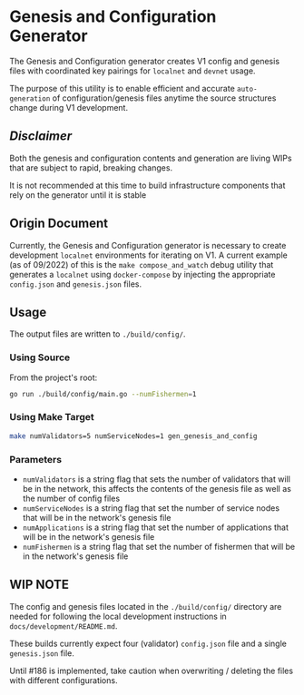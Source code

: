 # Genesis and Configuration Generator

The Genesis and Configuration generator creates V1 config and genesis files with coordinated key pairings for `localnet` and `devnet` usage.

The purpose of this utility is to enable efficient and accurate `auto-generation` of configuration/genesis files anytime the source structures change during V1 development.

## _Disclaimer_

Both the genesis and configuration contents and generation are living WIPs that are subject to rapid, breaking changes.

It is not recommended at this time to build infrastructure components that rely on the generator until it is stable

## Origin Document

Currently, the Genesis and Configuration generator is necessary to create development `localnet` environments for iterating on V1. A current example (as of 09/2022) of this is the `make compose_and_watch` debug utility that generates a `localnet` using `docker-compose` by injecting the appropriate `config.json` and `genesis.json` files.

## Usage

The output files are written to `./build/config/`.

### Using Source

From the project's root:

```bash
go run ./build/config/main.go --numFishermen=1
```

### Using Make Target

```bash
make numValidators=5 numServiceNodes=1 gen_genesis_and_config
```

### Parameters

- `numValidators` is a string flag that sets the number of validators that will be in the network, this affects the
  contents of the genesis file as well as the number of config files
- `numServiceNodes` is a string flag that set the number of service nodes that will be in the network's genesis file
- `numApplications` is a string flag that set the number of applications that will be in the network's genesis file
- `numFishermen` is a string flag that set the number of fishermen that will be in the network's genesis file

## **WIP NOTE**

The config and genesis files located in the `./build/config/` directory are needed for following the local development instructions in `docs/development/README.md`.

These builds currently expect four (validator) `config.json` file and a single `genesis.json` file.

Until #186 is implemented, take caution when overwriting / deleting the files with different configurations.
